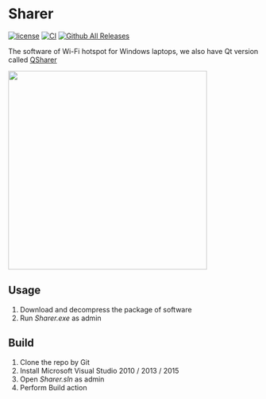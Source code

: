 # Sharer
[![license](https://img.shields.io/github/license/MuGeminorum/WiFi-Sharer.svg)](https://github.com/MuGeminorum/WiFi-Sharer/blob/main/LICENSE)
[![CI](https://github.com/MuGeminorum/WiFi-Sharer/workflows/CI/badge.svg)](https://github.com/MuGeminorum/WiFi-Sharer/actions)
[![Github All Releases](https://img.shields.io/github/downloads-pre/MuGeminorum/WiFi-Sharer/v2.1/total)](https://github.com/MuGeminorum/WiFi-Sharer/releases/tag/v2.1)

The software of Wi-Fi hotspot for Windows laptops, we also have Qt version called [QSharer](https://github.com/MuGeminorum/WiFi-Sharer/tree/qt)

<img width="400" src="https://user-images.githubusercontent.com/20459298/233089077-8b52af15-6ff6-4f73-9167-f8be62650acc.png"/>

## Usage
 1. Download and decompress the package of software
 2. Run _Sharer.exe_ as admin

## Build
 1. Clone the repo by Git
 2. Install Microsoft Visual Studio 2010 / 2013 / 2015
 3. Open _Sharer.sln_ as admin
 4. Perform Build action
